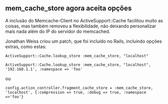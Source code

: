 ## mem\_cache\_store agora aceita opções

A inclusão do Memcache-Client no ActiveSupport::Cache facilitou muito as coisas, mas também removeu a flexibilidade, não deixando personalizar mais nada além do IP do servidor do memcached.

Jonathan Weiss criou um patch, que foi incluído no Rails, incluindo opções extras, como estas:

	ActiveSupport::Cache.lookup_store :mem_cache_store, "localhost"

	ActiveSupport::Cache.lookup_store :mem_cache_store, "localhost", '192.168.1.1', :namespace => 'foo'

ou

	config.action_controller.fragment_cache_store = :mem_cache_store, 'localhost', {:compression => true, :debug => true, :namespace =>'foo'}